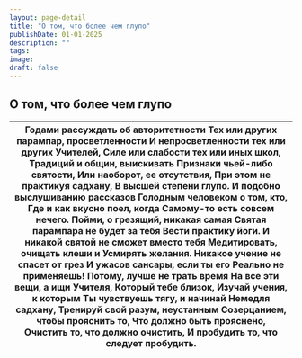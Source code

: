 ```yaml
---
layout: page-detail
title: "О том, что более чем глупо"
publishDate: 01-01-2025
description: ""
tags:
image:
draft: false
---
```


## О том, что более чем глупо
| Годами рассуждать об авторитетности  Тех или других парампар, просветленности  И непросветленности тех или других  Учителей,  Силе или слабости тех или иных школ,  Традиций и общин, выискивать  Признаки чьей-либо святости,  Или наоборот, ее отсутствия,  При этом не практикуя садхану,  В высшей степени глупо.  И подобно выслушиванию рассказов  Голодным человеком о том, кто,  Где и как вкусно поел, когда  Самому-то есть совсем нечего.  Пойми, о грезящий, никакая самая  Святая парампара не будет за тебя  Вести практику йоги.  И никакой святой не сможет вместо тебя  Медитировать, очищать клеши и  Усмирять желания.  Никакое учение не спасет от грез  И ужасов сансары, если ты его  Реально не применяешь!  Потому, лучше не трать время  На все эти вещи, а ищи Учителя,  Который тебе близок,  Изучай учения, к которым  Ты чувствуешь тягу, и начинай  Немедля садхану,  Тренируй свой разум, неустанным  Созерцанием, чтобы прояснить то,  Что должно быть прояснено,  Очистить то, что должно очистить,  И пробудить то, что следует пробудить. |
| ---------------------------------------------------------------------------------------------------------------------------------------------------------------------------------------------------------------------------------------------------------------------------------------------------------------------------------------------------------------------------------------------------------------------------------------------------------------------------------------------------------------------------------------------------------------------------------------------------------------------------------------------------------------------------------------------------------------------------------------------------------------------------------------------------------------------------------------------------------------------------------------------------------------------------------------------------------------------------------------------------------------------------------------------------------------------------- |
  
  
